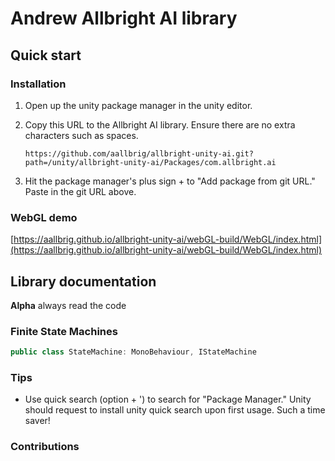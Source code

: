 # Andrew Allbright AI library

## Quick start
### Installation
1. Open up the unity package manager in the unity editor.

2. Copy this URL to the Allbright AI library. Ensure there are no extra characters such as spaces.
    ```
    https://github.com/aallbrig/allbright-unity-ai.git?path=/unity/allbright-unity-ai/Packages/com.allbright.ai
    ```

3. Hit the package manager's plus sign + to "Add package from git URL." Paste in the git URL above.

### WebGL demo
[https://aallbrig.github.io/allbright-unity-ai/webGL-build/WebGL/index.html](https://aallbrig.github.io/allbright-unity-ai/webGL-build/WebGL/index.html)

## Library documentation
**Alpha** always read the code

### Finite State Machines
```cs
public class StateMachine: MonoBehaviour, IStateMachine
```
### Tips
- Use quick search (option + ') to search for "Package Manager." Unity should request to install unity quick search upon first usage. Such a time saver!

### Contributions

